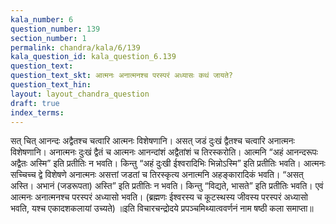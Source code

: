 ```yaml
---
kala_number: 6
question_number: 139
section_number: 1
permalink: chandra/kala/6/139
kala_question_id: kala_question_6.139
question_text: 
question_text_skt: आत्मनः अनात्मनश्च परस्परं अध्यासः कथं जायते?
question_text_hin: 
layout: layout_chandra_question
draft: true
index_terms:
---
```


<!-- skt-start -->
सत् चित् आनन्दः अद्वैतश्च चत्वारि आत्मनः विशेषणानि। असत् जडं दुःखं द्वैतश्च चत्वारि अनात्मनः विशेषणानि। 
अनात्मनः दुःखं द्वैतं च आत्मनः आनन्दांशं अद्वैतांशं च तिरस्करोति। आत्मनि “अहं आनन्दरूपः अद्वैतः अस्मि” इति प्रतीतिः न भवति। किन्तु “अहं दुःखी ईश्वरादिभिः भिन्नोऽस्मि” इति प्रतीतिः भवति।
आत्मनः सच्चिच्च द्वे विशेषणे अनात्मनः असत्तां जडतां च तिरस्कृत्य अनात्मनि अहङ्कारादिकं भवति। “असत् अस्ति। अभानं (जडरूपता) अस्ति” इति प्रतीतिः न भवति। किन्तु “विद्यते, भासते” इति प्रतीतिः भवति।
एवं आत्मनः अनात्मनश्च परस्परं अध्यासो भवति। (ब्रह्मणः ईश्वरस्य च कूटस्थस्य जीवस्य परस्परं अध्यासो भवति, यश्च एकादशकलायां उच्यते)
॥इति विचारचन्द्रोदये प्रपञ्चमिथ्यात्ववर्णनं नाम षष्ठी कला समाप्ता॥
<!-- skt-end -->

<!-- eng-start -->
<!-- eng-end -->

